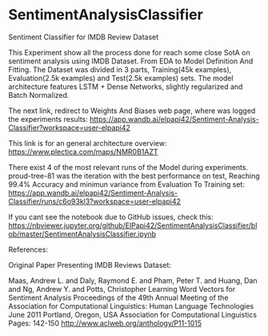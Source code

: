 # SentimentAnalysisClassifier
Sentiment Classifier for IMDB Review Dataset

This Experiment show all the process done for reach some close SotA on sentiment analysis using IMDB Dataset. From EDA to Model Definition And Fitting. The Dataset was divided in 3 parts, Training(45k examples), Evaluation(2.5k examples) and Test(2.5k examples) sets. The model architecture features LSTM + Dense Networks, slightly regularized and Batch Normalized.

The next link, redirect to Weights And Biases web page, where was logged the experiments results: https://app.wandb.ai/elpapi42/Sentiment-Analysis-Classifier?workspace=user-elpapi42

This link is for an general architecture overview: https://www.plectica.com/maps/NMR0B1AZT

There exist 4 of the most relevant runs of the Model during experiments. proud-tree-81 was the iteration with the best performance on test, Reaching 99.4% Accuracy and minimun variance from Evaluation To Training set: https://app.wandb.ai/elpapi42/Sentiment-Analysis-Classifier/runs/c6o93kl3?workspace=user-elpapi42

If you cant see the notebook due to GitHub issues, check this: https://nbviewer.jupyter.org/github/ElPapi42/SentimentAnalysisClassifier/blob/master/SentimentAnalysisClassifier.ipynb

References:

Original Paper Presenting IMDB Reviews Dataset:

Maas, Andrew L. and Daly, Raymond E. and Pham, Peter T. and Huang, Dan and Ng, Andrew Y. and Potts, Christopher
Learning Word Vectors for Sentiment Analysis
Proceedings of the 49th Annual Meeting of the Association for Computational Linguistics: Human Language Technologies
June 2011
Portland, Oregon, USA
Association for Computational Linguistics
Pages: 142-150
http://www.aclweb.org/anthology/P11-1015

